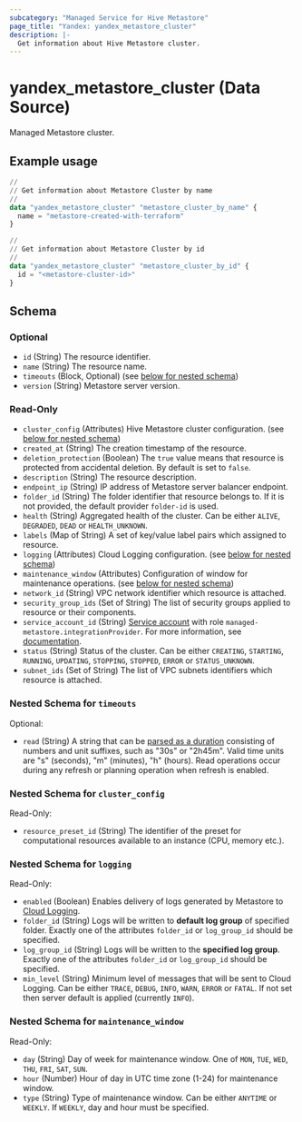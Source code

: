 ```yaml
---
subcategory: "Managed Service for Hive Metastore"
page_title: "Yandex: yandex_metastore_cluster"
description: |-
  Get information about Hive Metastore cluster.
---
```


# yandex_metastore_cluster (Data Source)

Managed Metastore cluster.

## Example usage

```terraform
//
// Get information about Metastore Cluster by name
//
data "yandex_metastore_cluster" "metastore_cluster_by_name" {
  name = "metastore-created-with-terraform"
}

//
// Get information about Metastore Cluster by id
//
data "yandex_metastore_cluster" "metastore_cluster_by_id" {
  id = "<metastore-cluster-id>"
}
```

<!-- schema generated by tfplugindocs -->
## Schema

### Optional

- `id` (String) The resource identifier.
- `name` (String) The resource name.
- `timeouts` (Block, Optional) (see [below for nested schema](#nestedblock--timeouts))
- `version` (String) Metastore server version.

### Read-Only

- `cluster_config` (Attributes) Hive Metastore cluster configuration. (see [below for nested schema](#nestedatt--cluster_config))
- `created_at` (String) The creation timestamp of the resource.
- `deletion_protection` (Boolean) The `true` value means that resource is protected from accidental deletion. By default is set to `false`.
- `description` (String) The resource description.
- `endpoint_ip` (String) IP address of Metastore server balancer endpoint.
- `folder_id` (String) The folder identifier that resource belongs to. If it is not provided, the default provider `folder-id` is used.
- `health` (String) Aggregated health of the cluster. Can be either `ALIVE`, `DEGRADED`, `DEAD` or `HEALTH_UNKNOWN`.
- `labels` (Map of String) A set of key/value label pairs which assigned to resource.
- `logging` (Attributes) Cloud Logging configuration. (see [below for nested schema](#nestedatt--logging))
- `maintenance_window` (Attributes) Configuration of window for maintenance operations. (see [below for nested schema](#nestedatt--maintenance_window))
- `network_id` (String) VPC network identifier which resource is attached.
- `security_group_ids` (Set of String) The list of security groups applied to resource or their components.
- `service_account_id` (String) [Service account](https://yandex.cloud/docs/iam/concepts/users/service-accounts) with role `managed-metastore.integrationProvider`. For more information, see [documentation](https://yandex.cloud/docs/metadata-hub/concepts/metastore-impersonation).
- `status` (String) Status of the cluster. Can be either `CREATING`, `STARTING`, `RUNNING`, `UPDATING`, `STOPPING`, `STOPPED`, `ERROR` or `STATUS_UNKNOWN`.
- `subnet_ids` (Set of String) The list of VPC subnets identifiers which resource is attached.

<a id="nestedblock--timeouts"></a>
### Nested Schema for `timeouts`

Optional:

- `read` (String) A string that can be [parsed as a duration](https://pkg.go.dev/time#ParseDuration) consisting of numbers and unit suffixes, such as "30s" or "2h45m". Valid time units are "s" (seconds), "m" (minutes), "h" (hours). Read operations occur during any refresh or planning operation when refresh is enabled.


<a id="nestedatt--cluster_config"></a>
### Nested Schema for `cluster_config`

Read-Only:

- `resource_preset_id` (String) The identifier of the preset for computational resources available to an instance (CPU, memory etc.).


<a id="nestedatt--logging"></a>
### Nested Schema for `logging`

Read-Only:

- `enabled` (Boolean) Enables delivery of logs generated by Metastore to [Cloud Logging](https://yandex.cloud/docs/logging/).
- `folder_id` (String) Logs will be written to **default log group** of specified folder. Exactly one of the attributes `folder_id` or `log_group_id` should be specified.
- `log_group_id` (String) Logs will be written to the **specified log group**. Exactly one of the attributes `folder_id` or `log_group_id` should be specified.
- `min_level` (String) Minimum level of messages that will be sent to Cloud Logging. Can be either `TRACE`, `DEBUG`, `INFO`, `WARN`, `ERROR` or `FATAL`. If not set then server default is applied (currently `INFO`).


<a id="nestedatt--maintenance_window"></a>
### Nested Schema for `maintenance_window`

Read-Only:

- `day` (String) Day of week for maintenance window. One of `MON`, `TUE`, `WED`, `THU`, `FRI`, `SAT`, `SUN`.
- `hour` (Number) Hour of day in UTC time zone (1-24) for maintenance window.
- `type` (String) Type of maintenance window. Can be either `ANYTIME` or `WEEKLY`. If `WEEKLY`, day and hour must be specified.
